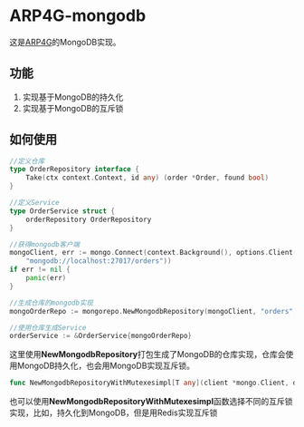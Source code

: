 # ARP4G-mongodb
这是[ARP4G](https://github.com/framework-arp/ARP4G)的MongoDB实现。

## 功能
1. 实现基于MongoDB的持久化
2. 实现基于MongoDB的互斥锁
## 如何使用
```go
//定义仓库
type OrderRepository interface {
	Take(ctx context.Context, id any) (order *Order, found bool)
}

//定义Service
type OrderService struct {
	orderRepository OrderRepository
}

//获得mongodb客户端
mongoClient, err := mongo.Connect(context.Background(), options.Client().ApplyURI(
	"mongodb://localhost:27017/orders"))
if err != nil {
	panic(err)
}

//生成仓库的mongodb实现
mongoOrderRepo := mongorepo.NewMongodbRepository(mongoClient, "orders", "Order", func() *Order { return &Order{} })

//使用仓库生成Service
orderService := &OrderService{mongoOrderRepo}
```
这里使用**NewMongodbRepository**打包生成了MongoDB的仓库实现，仓库会使用MongoDB持久化，也会用MongoDB实现互斥锁。




```go
func NewMongodbRepositoryWithMutexesimpl[T any](client *mongo.Client, database string, collection string, newEmptyEntity arp.NewZeroEntity[T], mutexesimpl arp.Mutexes) arp.QueryRepository[T]
```
也可以使用**NewMongodbRepositoryWithMutexesimpl**函数选择不同的互斥锁实现，比如，持久化到MongoDB，但是用Redis实现互斥锁
